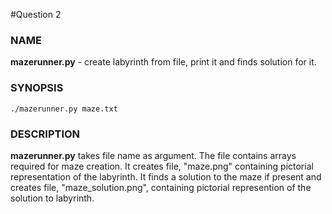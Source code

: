 #Question 2

### NAME
**mazerunner.py** - create labyrinth from file, print it and finds solution for it.

### SYNOPSIS
```
./mazerunner.py maze.txt
```

### DESCRIPTION
**mazerunner.py** takes file name as argument. The file contains arrays required for maze creation. It creates file, "maze.png" containing pictorial representation of the labyrinth. It finds a solution to the maze if present and creates file, "maze_solution.png", containing pictorial represention of the solution to labyrinth.
